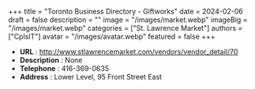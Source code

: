 +++
title = "Toronto Business Directory - Giftworks"
date = 2024-02-06
draft = false
description = ""
image = "/images/market.webp"
imageBig = "/images/market.webp"
categories = ["St. Lawrence Market"]
authors = ["CplsIT"]
avatar = "/images/avatar.webp"
featured = false
+++


* **URL** :  http://www.stlawrencemarket.com/vendors/vendor_detail/70
* **Description** : None
* **Telephone** : 416-369-0635
* **Address** : Lower Level, 95 Front Street East